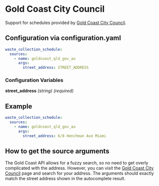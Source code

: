 # Gold Coast City Council

Support for schedules provided by [Gold Coast City Council](https://www.goldcoast.qld.gov.au/Services/Waste-recycling/Find-my-bin-day).

## Configuration via configuration.yaml

```yaml
waste_collection_schedule:
  sources:
    - name: goldcoast_qld_gov_au
      args:
        street_address: STREET_ADDRESS
```

### Configuration Variables

**street_address**
*(string) (required)*

## Example

```yaml
waste_collection_schedule:
  sources:
    - name: goldcoast_qld_gov_au
      args:
        street_address: 6/8 Henchman Ave Miami
```

## How to get the source arguments

The Gold Coast API allows for a fuzzy search, so no need to get overly complicated with the address. However, you can visit the [Gold Coast City Council](https://www.goldcoast.qld.gov.au/Services/Waste-recycling/Find-my-bin-day) page and search for your address. The arguments should exactly match the street address shown in the autocomplete result.
